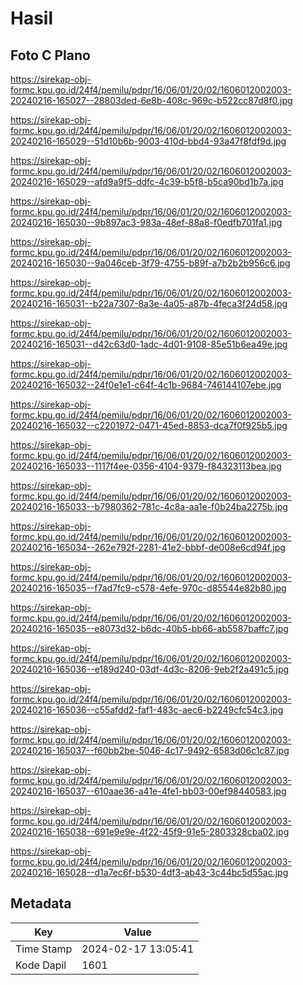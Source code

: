 # Hasil

## Foto C Plano

https://sirekap-obj-formc.kpu.go.id/24f4/pemilu/pdpr/16/06/01/20/02/1606012002003-20240216-165027--28803ded-6e8b-408c-969c-b522cc87d8f0.jpg

https://sirekap-obj-formc.kpu.go.id/24f4/pemilu/pdpr/16/06/01/20/02/1606012002003-20240216-165029--51d10b6b-9003-410d-bbd4-93a47f8fdf9d.jpg

https://sirekap-obj-formc.kpu.go.id/24f4/pemilu/pdpr/16/06/01/20/02/1606012002003-20240216-165029--afd9a9f5-ddfc-4c39-b5f8-b5ca90bd1b7a.jpg

https://sirekap-obj-formc.kpu.go.id/24f4/pemilu/pdpr/16/06/01/20/02/1606012002003-20240216-165030--9b897ac3-983a-48ef-88a8-f0edfb701fa1.jpg

https://sirekap-obj-formc.kpu.go.id/24f4/pemilu/pdpr/16/06/01/20/02/1606012002003-20240216-165030--9a046ceb-3f79-4755-b89f-a7b2b2b956c6.jpg

https://sirekap-obj-formc.kpu.go.id/24f4/pemilu/pdpr/16/06/01/20/02/1606012002003-20240216-165031--b22a7307-8a3e-4a05-a87b-4feca3f24d58.jpg

https://sirekap-obj-formc.kpu.go.id/24f4/pemilu/pdpr/16/06/01/20/02/1606012002003-20240216-165031--d42c63d0-1adc-4d01-9108-85e51b6ea49e.jpg

https://sirekap-obj-formc.kpu.go.id/24f4/pemilu/pdpr/16/06/01/20/02/1606012002003-20240216-165032--24f0e1e1-c64f-4c1b-9684-746144107ebe.jpg

https://sirekap-obj-formc.kpu.go.id/24f4/pemilu/pdpr/16/06/01/20/02/1606012002003-20240216-165032--c2201972-0471-45ed-8853-dca7f0f925b5.jpg

https://sirekap-obj-formc.kpu.go.id/24f4/pemilu/pdpr/16/06/01/20/02/1606012002003-20240216-165033--1117f4ee-0356-4104-9379-f84323113bea.jpg

https://sirekap-obj-formc.kpu.go.id/24f4/pemilu/pdpr/16/06/01/20/02/1606012002003-20240216-165033--b7980362-781c-4c8a-aa1e-f0b24ba2275b.jpg

https://sirekap-obj-formc.kpu.go.id/24f4/pemilu/pdpr/16/06/01/20/02/1606012002003-20240216-165034--262e792f-2281-41e2-bbbf-de008e6cd94f.jpg

https://sirekap-obj-formc.kpu.go.id/24f4/pemilu/pdpr/16/06/01/20/02/1606012002003-20240216-165035--f7ad7fc9-c578-4efe-970c-d85544e82b80.jpg

https://sirekap-obj-formc.kpu.go.id/24f4/pemilu/pdpr/16/06/01/20/02/1606012002003-20240216-165035--e8073d32-b6dc-40b5-bb66-ab5587baffc7.jpg

https://sirekap-obj-formc.kpu.go.id/24f4/pemilu/pdpr/16/06/01/20/02/1606012002003-20240216-165036--e189d240-03df-4d3c-8206-9eb2f2a491c5.jpg

https://sirekap-obj-formc.kpu.go.id/24f4/pemilu/pdpr/16/06/01/20/02/1606012002003-20240216-165036--c55afdd2-faf1-483c-aec6-b2249cfc54c3.jpg

https://sirekap-obj-formc.kpu.go.id/24f4/pemilu/pdpr/16/06/01/20/02/1606012002003-20240216-165037--f60bb2be-5046-4c17-9492-6583d06c1c87.jpg

https://sirekap-obj-formc.kpu.go.id/24f4/pemilu/pdpr/16/06/01/20/02/1606012002003-20240216-165037--610aae36-a41e-4fe1-bb03-00ef98440583.jpg

https://sirekap-obj-formc.kpu.go.id/24f4/pemilu/pdpr/16/06/01/20/02/1606012002003-20240216-165038--691e9e9e-4f22-45f9-91e5-2803328cba02.jpg

https://sirekap-obj-formc.kpu.go.id/24f4/pemilu/pdpr/16/06/01/20/02/1606012002003-20240216-165028--d1a7ec6f-b530-4df3-ab43-3c44bc5d55ac.jpg


## Metadata

| Key        | Value               |
| ---------- | ------------------- |
| Time Stamp | 2024-02-17 13:05:41 |
| Kode Dapil | 1601                |



